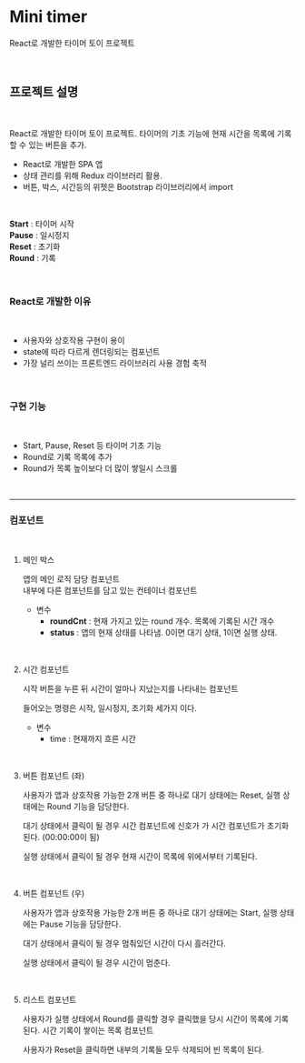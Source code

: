 # Mini timer

React로 개발한 타이머 토이 프로젝트  


<br>

## 프로젝트 설명
<br>

React로 개발한 타이머 토이 프로젝트. 타이머의 기초 기능에 현재 시간을 목록에 기록할 수 있는 버튼을 추가.

- React로 개발한 SPA 앱  
- 상태 관리를 위해 Redux 라이브러리 활용. 
- 버튼, 박스, 시간등의 위젯은 Bootstrap 라이브러리에서 import

<br>

**Start** : 타이머 시작  
**Pause** : 일시정지  
**Reset** : 초기화  
**Round** : 기록  

<br>

### React로 개발한 이유
<br>

- 사용자와 상호작용 구현이 용이
- state에 따라 다르게 렌더링되는 컴포넌트
- 가장 널리 쓰이는 프론트엔드 라이브러리 사용 경험 축적


<br>

### 구현 기능
<br>

- Start, Pause, Reset 등 타이머 기초 기능
- Round로 기록 목록에 추가
- Round가 목록 높이보다 더 많이 쌓일시 스크롤  

<br>

<hr>

### 컴포넌트

<br>

1. 메인 박스  
    
    앱의 메인 로직 담당 컴포넌트  
    내부에 다른 컴포넌트를 담고 있는 컨테이너 컴포넌트

    - 변수
        - **roundCnt** : 현재 가지고 있는 round 개수. 목록에 기록된 시간 개수
        - **status** : 앱의 현재 상태를 나타냄. 0이면 대기 상태, 1이면 실행 상태.

<br>

2. 시간 컴포넌트
    
    시작 버튼을 누른 뒤 시간이 얼마나 지났는지를 나타내는 컴포넌트

    들어오는 명령은 시작, 일시정지, 초기화 세가지 이다.

    - 변수
        - time : 현재까지 흐른 시간

<br>

3. 버튼 컴포넌트 (좌)

    사용자가 앱과 상호작용 가능한 2개 버튼 중 하나로
    대기 상태에는 Reset, 실행 상태에는 Round 기능을 담당한다.

    대기 상태에서 클릭이 될 경우 시간 컴포넌트에 신호가 가 시간 컴포넌트가 초기화된다. (00:00:00이 됨)  


    실행 상태에서 클릭이 될 경우 현재 시간이 목록에 위에서부터 기록된다.

<br>

4. 버튼 컴포넌트 (우)

    사용자가 앱과 상호작용 가능한 2개 버튼 중 하나로
    대기 상태에는 Start, 실행 상태에는 Pause 기능을 담당한다.

    대기 상태에서 클릭이 될 경우 멈춰있던 시간이 다시 흘러간다.

    실행 상태에서 클릭이 될 경우 시간이 멈춘다.

<br>

5. 리스트 컴포넌트

    사용자가 실행 상태에서 Round를 클릭할 경우 클릭했을 당시 시간이 목록에 기록된다. 시간 기록이 쌓이는 목록 컴포넌트

    사용자가 Reset을 클릭하면 내부의 기록들 모두 삭제되어 빈 목록이 된다.

